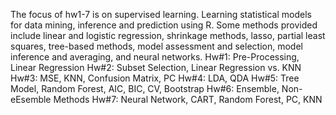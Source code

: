 The focus of hw1-7 is on supervised learning. Learning statistical models for data mining, inference and prediction using R.
Some methods provided include linear and logistic regression, shrinkage methods, lasso, partial least squares, tree-based methods, model assessment and selection, model inference and averaging, and neural networks.
Hw#1: Pre-Processing, Linear Regression
Hw#2: Subset Selection, Linear Regression vs. KNN
Hw#3: MSE, KNN, Confusion Matrix, PC
Hw#4: LDA, QDA
Hw#5: Tree Model, Random Forest, AIC, BIC, CV, Bootstrap
Hw#6: Ensemble, Non-eEsemble Methods
Hw#7: Neural Network, CART, Random Forest, PC, KNN
